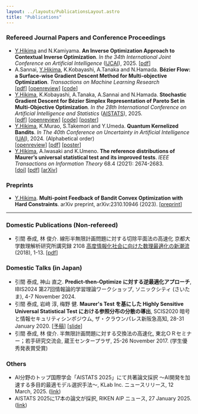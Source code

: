 ```yaml
---
layout: ../layouts/PublicationsLayout.astro
title: "Publications"
---
```


### Refereed Journal Papers and Conference Proceedings

- [Y.Hikima](/) and N.Kamiyama.
**An Inverse Optimization Approach to Contextual Inverse Optimization**.
*In the 34th International Joint Conference on Artificial Intelligence* ([IJCAI](https://2025.ijcai.org/)), 2025. [[pdf](https://www.ijcai.org/proceedings/2025/0596.pdf)]
- A.Sannai, [Y.Hikima](/), K.Kobayashi, A.Tanaka and N.Hamada. 
**Bézier Flow: a Surface-wise Gradient Descent Method for Multi-objective Optimization**.
*Transactions on Machine Learning Research* <br>
[[pdf](https://openreview.net/pdf?id=I1gALvbRxj)] [[openreview](https://openreview.net/forum?id=I1gALvbRxj)] [[code](https://github.com/hikimay/bezier-flow)]
- [Y.Hikima](/), K.Kobayashi, A.Tanaka, A.Sannai and N.Hamada. 
**Stochastic Gradient Descent for Bézier Simplex Representation of Pareto Set in Multi-Objective Optimization**. 
*In the 28th International Conference on Artificial Intelligence and Statistics* ([AISTATS](https://aistats.org/aistats2025/)), 2025. <br>
[[pdf](https://proceedings.mlr.press/v258/hikima25a.html)] [[openreview](https://openreview.net/forum?id=vz7EADbj4t)] [[code](https://github.com/hikimay/sgd-bf)] [[poster](/assets/posters/aistats-2025_poster.pdf)]
- [Y.Hikima](/), K.Murao, S.Takemori and Y.Umeda. 
**Quantum Kernelized Bandits**. 
*In The 40th Conference on Uncertainty in Artificial Intelligence* ([UAI](https://www.auai.org/uai2024/)), 2024. (Alphabetical order) <br>
[[openreview](https://openreview.net/forum?id=3GtCwa9nky)] [[pdf](https://openreview.net/pdf?id=3GtCwa9nky)] [[poster](/assets/posters/uai-2024_poster.pdf)]
- [Y.Hikima](/), A.Iwasaki and K.Umeno. 
**The reference distributions of Maurer’s universal statistical test and its improved tests**. 
*IEEE Transactions on Information Theory* 68.4 (2021): 2674-2683. <br>
[[doi](https://doi.org/10.1109/TIT.2021.3131691)] [[pdf](https://ieeexplore.ieee.org/stamp/stamp.jsp?arnumber=9631293)] [[arXiv](https://arxiv.org/abs/2103.10660)]

### Preprints

- [Y.Hikima](/). **Multi-point Feedback of Bandit Convex Optimization with Hard Constraints**. arXiv preprint, arXiv:2310.10946 (2023). [[preprint](https://arxiv.org/abs/2310.10946)]

<Hr />

### Domestic Publications (Non-refereed)

- 引間 泰成, 林 俊介. 線形半無限計画問題に対する切除平面法の高速化 京都大学数理解析研究所講究録 2108 [高度情報化社会に向けた数理最適化の新潮流](https://repository.kulib.kyoto-u.ac.jp/dspace/handle/2433/251501) (2018), 1-13. [[pdf](https://www.kurims.kyoto-u.ac.jp/~kyodo/kokyuroku/contents/pdf/2108-01.pdf)]

### Domestic Talks (in Japan)

- 引間 泰成, 神山 直之. **Predict-then-Optimize に対する逆最適化アプローチ**, IBIS2024 第27回情報論的学習理論ワークショップ, ソニックシティ (さいたま), 4-7 November 2024.
- 引間 泰成, 岩﨑 淳, 梅野 健. **Maurer's Test を基にした Highly Sensitive Universal Statistical Test における参照分布の分散の導出**, SCIS2020 暗号と情報セキュリティシンポジウム, ザ・クラウンパレス新阪急高知, 28-31 January 2020. [[予稿](/assets/scis-2020_draft.pdf)] [[slide](/assets/slides/scis-2020_slide.pdf)]
- 引間 泰成, 林 俊介. 半無限計画問題に対する交換法の高速化, 東北ＯＲセミナー；若手研究交流会, 蔵王センタープラザ, 25-26 November 2017. (学生優秀発表賞受賞)

### Others

- AI分野のトップ国際学会「AISTATS 2025」にて共著論文採択 〜AI開発を加速する多目的最適モデル選択手法〜, KLab Inc. ニュースリリース, 12 March, 2025. ([link](https://www.klab.com/jp/press/release/2025/0312/aistats.html))
- AISTATS 2025に17本の論文が採択, RIKEN AIP ニュース, 27 January 2025. ([link](https://aip.riken.jp/news/aistats2025/?lang=ja))